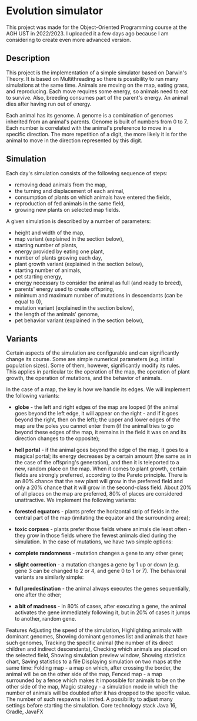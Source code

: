 # Evolution simulator

This project was made for the Object-Oriented Programming course at the AGH UST in 2022/2023. I uploaded it a few days ago because I am considering to create even more advanced version.

## Description
This project is the implementation of a simple simulator based on Darwin's Theory. It is based on Multithreading so there is possibility to run many simulations at the same time. Animals are moving on the map, eating grass, and reproducing. Each move requires some energy, so animals need to eat to survive. Also, breeding consumes part of the parent's energy. An animal dies after having run out of energy.

Each animal has its genome. A genome is a combination of genomes inherited from an animal's parents. Genome is built of numbers from 0 to 7. Each number is correlated with the animal's preference to move in a specific direction.
The more repetition of a digit, the more likely it is for the animal to move in the direction represented by this digit.

## Simulation
Each day's simulation consists of the following sequence of steps:

- removing dead animals from the map,
- the turning and displacement of each animal,
- consumption of plants on which animals have entered the fields,
- reproduction of fed animals in the same field,
- growing new plants on selected map fields.

A given simulation is described by a number of parameters:

- height and width of the map,
- map variant (explained in the section below),
- starting number of plants,
- energy provided by eating one plant,
- number of plants growing each day,
- plant growth variant (explained in the section below),
- starting number of animals,
- pet starting energy,
- energy necessary to consider the animal as full (and ready to breed),
- parents' energy used to create offspring,
- minimum and maximum number of mutations in descendants (can be equal to 0),
- mutation variant (explained in the section below),
- the length of the animals' genome,
- pet behavior variant (explained in the section below),

## Variants
Certain aspects of the simulation are configurable and can significantly change its course. Some are simple numerical parameters (e.g. initial population sizes). Some of them, however, significantly modify its rules. 
This applies in particular to: the operation of the map, the operation of plant growth, the operation of mutations, and the behavior of animals.

In the case of a map, the key is how we handle its edges. We will implement the following variants:

- **globe** - the left and right edges of the map are looped (if the animal goes beyond the left edge, it will appear on the right - and if it goes beyond the right, then on the left); the upper and lower edges of the map are the poles 
you cannot enter them (if the animal tries to go beyond these edges of the map, it remains in the field it was on and its direction changes to the opposite);

- **hell portal** - if the animal goes beyond the edge of the map, it goes to a magical portal; its energy decreases by a certain amount (the same as in the case of the offspring's generation), and then it is teleported to a new,
random place on the map. When it comes to plant growth, certain fields are strongly preferred, according to the Pareto principle. There is an 80% chance that the new plant will grow in the preferred field and only a 20% chance
 that it will grow in the second-class field. About 20% of all places on the map are preferred, 80% of places are considered unattractive. We implement the following variants:

- **forested equators** - plants prefer the horizontal strip of fields in the central part of the map (imitating the equator and the surrounding area);

- **toxic corpses** - plants prefer those fields where animals die least often - they grow in those fields where the fewest animals died during the simulation.
In the case of mutations, we have two simple options:

- **complete randomness** - mutation changes a gene to any other gene;

- **slight correction** - a mutation changes a gene by 1 up or down (e.g. gene 3 can be changed to 2 or 4, and gene 0 to 1 or 7).
The behavioral variants are similarly simple:

- **full predestination** - the animal always executes the genes sequentially, one after the other;

- **a bit of madness** - in 80% of cases, after executing a gene, the animal activates the gene immediately following it, but in 20% of cases it jumps to another, random gene.


Features
Adjusting the speed of the simulation,
Highlighting animals with dominant genomes,
Showing dominant genomes list and animals that have such genomes,
Tracking the specific animal (the number of its direct children and indirect descendants),
Checking which animals are placed on the selected field,
Showing simulation preview window,
Showing statistics chart,
Saving statistics to a file
Displaying simulation on two maps at the same time:
Folding map - a map on which, after crossing the border, the animal will be on the other side of the map,
Fenced map - a map surrounded by a fence which makes it impossible for animals to be on the other side of the map,
Magic strategy - a simulation mode in which the number of animals will be doubled after it has dropped to the specific value. The number of such respawns is limited.
A possibility to adjust many settings before starting the simulation.
Core technology stack
Java 16,
Gradle,
JavaFX
